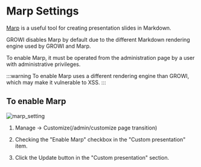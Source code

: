 # Marp Settings

[Marp](https://marp.app/) is a useful tool for creating presentation slides in Markdown.

GROWI disables Marp by default due to the different Markdown rendering engine used by GROWI and Marp.

To enable Marp, it must be operated from the administration page by a user with administrative privileges.

:::warning
To enable Marp uses a different rendering engine than GROWI, which may make it vulnerable to XSS.
:::

## To enable Marp

<img :src="$withBase('/assets/images/en/marp_setting.png')" alt="marp_setting">

1. Manage → Customize(/admin/customize page transition)


2. Checking the "Enable Marp" checkbox in the "Custom presentation" item.


3. Click the Update button in the "Custom presentation" section.